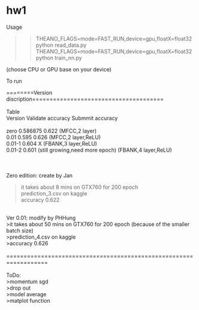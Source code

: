 # hw1

Usage <br />

>> THEANO_FLAGS=mode=FAST_RUN,device=gpu,floatX=float32 python read_data.py <br />
>> THEANO_FLAGS=mode=FAST_RUN,device=gpu,floatX=float32 python train_nn.py  <br />

(choose CPU or GPU base on your device) <br />

To run  <br />

========Version discription====================================== <br />
<br />
Table<br />
Version     Validate accuracy        Submmit accuracy <br />    
zero        0.586875                 0.622                (MFCC,2 layer) <br />
0.01        0.595                    0.626                (MFCC,2 layer,ReLU) <br />
0.01-1      0.604                    X                    (FBANK,3 layer,ReLU) <br />
0.01-2      0.601 (still growing,need more epoch)         (FBANK,4 layer,ReLU) <br />                   
<br />
<br />
Zero edition: create by Jan<br /> 
>it takes about 8 mins on GTX760 for 200 epoch <br />
>prediction_3.csv on kaggle <br />
>accuracy 0.622 <br />
<br />
Ver 0.01: modify by PHHung <br />
>it takes about 50 mins on GTX760 for 200 epoch (because of the smaller batch size) <br />
>prediction_4.csv on kaggle <br />
>accuracy 0.626 <br />
<br />
==================================================================<br />
<br />
ToDo:<br />
>momentum sgd<br />
>drop out<br />
>model average<br />
>matplot function<br />

